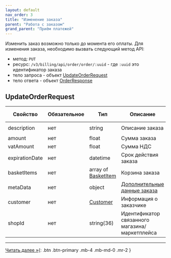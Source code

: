 ```yaml
---
layout: default
nav_order: 3
title: "Изменение заказа"
parent: "Работа с заказом"
grand_parent: "Приём платежей"
---
```


Изменить заказ возможно только до момента его оплаты.
Для изменения заказа, необходимо вызвать следующий метод API:

- метод: `PUT`
- ресурс: `/v3/billing/api/order/order/:uuid` - где `:uuid` это идентификатор заказа 
- тело запроса - объект [UpdateOrderRequest](#updateorderrequest)
- тело ответа - объект [OrderResponse](/docs/merchant/order/create/#orderresponse)


## UpdateOrderRequest

| Свойство       | Обязательное | Тип                                                   | Описание                                                  | Пример значения                         |
|----------------|--------------|-------------------------------------------------------|-----------------------------------------------------------|-----------------------------------------|
| description    | нет          | string                                                | Описание заказа                                           | `Оплата номера в отеле`                 |
| amount         | нет          | float                                                 | Сумма заказа                                              | `19658.45`                              |
| vatAmount      | нет          | float                                                 | Сумма НДС                                                 | `156.56`                                |
| expirationDate | нет          | datetime                                              | Срок действия заказа                                      | `2020-12-22T00:00:00+00:00`             |
| basketItems    | нет          | array of [BasketItem](/docs/merchant/order/create/#basketitem) | Корзина заказа                                            |                                         |
| metaData       | нет          | object                                                | [Дополнительные данные заказа](/docs/merchant/order/metadata/)     |                                         |
| customer       | нет          | [Customer](/docs/merchant/order/create/#customer)              | Информация о заказчике                                    |                                         |
| shopId         | нет          | string(36)                                            | Идентификатор связанного магазина/маркетплейса            | `06581534-196a-1105-839a-82422289d6d9`  |

---

[Читать далее &raquo;](/docs/merchant/order/delete){: .btn .btn-primary .mb-4 .mb-md-0 .mr-2 }
